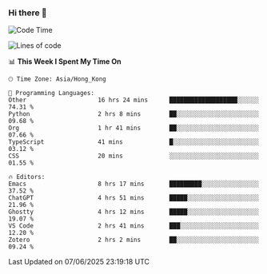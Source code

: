 ### Hi there 👋

<!--
**nicehiro/nicehiro** is a ✨ _special_ ✨ repository because its `README.md` (this file) appears on your GitHub profile.

Here are some ideas to get you started:

- 🔭 I’m currently working on ...
- 🌱 I’m currently learning ...
- 👯 I’m looking to collaborate on ...
- 🤔 I’m looking for help with ...
- 💬 Ask me about ...
- 📫 How to reach me: ...
- 😄 Pronouns: ...
- ⚡ Fun fact: ...
-->

<!--START_SECTION:waka-->
![Code Time](http://img.shields.io/badge/Code%20Time-715%20hrs%2048%20mins-blue)

![Lines of code](https://img.shields.io/badge/From%20Hello%20World%20I%27ve%20Written-1.7%20million%20lines%20of%20code-blue)

📊 **This Week I Spent My Time On** 

```text
🕑︎ Time Zone: Asia/Hong_Kong

💬 Programming Languages: 
Other                    16 hrs 24 mins      ███████████████████░░░░░░   74.31 % 
Python                   2 hrs 8 mins        ██░░░░░░░░░░░░░░░░░░░░░░░   09.68 % 
Org                      1 hr 41 mins        ██░░░░░░░░░░░░░░░░░░░░░░░   07.66 % 
TypeScript               41 mins             █░░░░░░░░░░░░░░░░░░░░░░░░   03.12 % 
CSS                      20 mins             ░░░░░░░░░░░░░░░░░░░░░░░░░   01.55 % 

🔥 Editors: 
Emacs                    8 hrs 17 mins       █████████░░░░░░░░░░░░░░░░   37.52 % 
ChatGPT                  4 hrs 51 mins       █████░░░░░░░░░░░░░░░░░░░░   21.96 % 
Ghostty                  4 hrs 12 mins       █████░░░░░░░░░░░░░░░░░░░░   19.07 % 
VS Code                  2 hrs 41 mins       ███░░░░░░░░░░░░░░░░░░░░░░   12.20 % 
Zotero                   2 hrs 2 mins        ██░░░░░░░░░░░░░░░░░░░░░░░   09.24 % 
```


 Last Updated on 07/06/2025 23:19:18 UTC
<!--END_SECTION:waka-->
